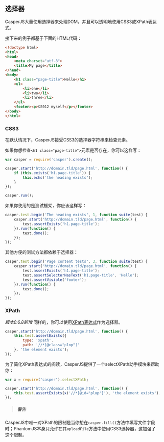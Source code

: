 ## 选择器
CasperJS大量使用选择器来处理DOM，并且可以透明地使用CSS3或XPath表达式。

接下来的例子都基于下面的HTML代码：
```html
<!doctype html>
<html>
<head>
    <meta charset="utf-8">
    <title>My page</title>
</head>
<body>
    <h1 class="page-title">Hello</h1>
    <ul>
        <li>one</li>
        <li>two</li>
        <li>three</li>
    </ul>
    <footer><p>©2012 myself</p></footer>
</body>
</html>
```

### CSS3
在默认情况下，CasperJS接受CSS3的选择器字符串来检查元素。

如果你想检查`<h1 class="page-title">`元素是否存在，你可以这样写：
```js
var casper = require('casper').create();

casper.start('http://domain.tld/page.html', function() {
    if (this.exists('h1.page-title')) {
        this.echo('the heading exists');
    }
});

casper.run();
```

如果你使用的是测试框架，你应该这样写：
```js
casper.test.begin('The heading exists', 1, function suite(test) {
    casper.start('http://domain.tld/page.html', function() {
        test.assertExists('h1.page-title');
    }).run(function() {
        test.done();
    });
});
```

其他方便的测试方法都依赖于选择器：
```js
casper.test.begin('Page content tests', 3, function suite(test) {
    casper.start('http://domain.tld/page.html', function() {
        test.assertExists('h1.page-title');
        test.assertSelectorHasText('h1.page-title', 'Hello');
        test.assertVisible('footer');
    }).run(function() {
        test.done();
    });
});
```

### XPath
*版本0.6.8新增*
同样的，你可以使用[XPath表达式](http://en.wikipedia.org/wiki/XPath)作为选择器。
```js
casper.start('http://domain.tld/page.html', function() {
    this.test.assertExists({
        type: 'xpath',
        path: '//*[@class="plop"]'
    }, 'the element exists');
});
```
为了简化XPath表达式的阅读，CasperJS提供了一个selectXPath助手模块来帮助你：
```js
var x = require('casper').selectXPath;

casper.start('http://domain.tld/page.html', function() {
    this.test.assertExists(x('//*[@id="plop"]'), 'the element exists');
});
```

> ##### 警告
CasperJS中唯一对XPath的限制是当你想在`casper.fill()`方法中填写文件字段时；PhantomJS本身只允许在其`uploadFile`方法中使用CSS3选择器，这加强了这个限制。
